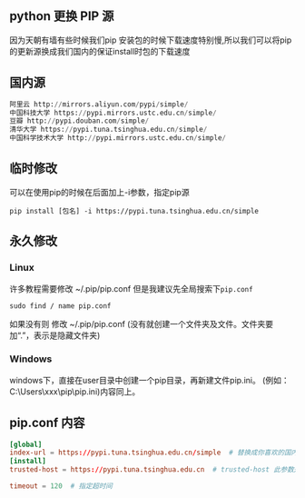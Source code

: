 ## python 更换 PIP 源
因为天朝有墙有些时候我们pip 安装包的时候下载速度特别慢,所以我们可以将pip的更新源换成我们国内的保证install时包的下载速度

## 国内源

```python
阿里云 http://mirrors.aliyun.com/pypi/simple/ 
中国科技大学 https://pypi.mirrors.ustc.edu.cn/simple/ 
豆瓣 http://pypi.douban.com/simple/ 
清华大学 https://pypi.tuna.tsinghua.edu.cn/simple/ 
中国科学技术大学 http://pypi.mirrors.ustc.edu.cn/simple/

```
## 临时修改
可以在使用pip的时候在后面加上-i参数，指定pip源 
```shell
pip install [包名] -i https://pypi.tuna.tsinghua.edu.cn/simple
```
## 永久修改
### Linux
许多教程需要修改 ~/.pip/pip.conf
但是我建议先全局搜索下`pip.conf`
```shell
sudo find / name pip.conf
```
如果没有则
修改 ~/.pip/pip.conf (没有就创建一个文件夹及文件。文件夹要加“.”，表示是隐藏文件夹)

### Windows
windows下，直接在user目录中创建一个pip目录，再新建文件pip.ini。
(例如：C:\Users\xxx\pip\pip.ini)内容同上。

## pip.conf 内容

```conf
[global] 
index-url = https://pypi.tuna.tsinghua.edu.cn/simple  # 替换成你喜欢的国内源
[install]
trusted-host = https://pypi.tuna.tsinghua.edu.cn  # trusted-host 此参数是为了避免麻烦，否则使用的时候可能会提示不受信任

timeout = 120  # 指定超时间
```
